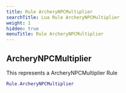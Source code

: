 ```yaml
---
title: Rule ArcheryNPCMultiplier
searchTitle: Lua Rule ArcheryNPCMultiplier
weight: 1
hidden: true
menuTitle: Rule ArcheryNPCMultiplier
---
```

## ArcheryNPCMultiplier

This represents a ArcheryNPCMultiplier Rule
```lua
Rule.ArcheryNPCMultiplier
```
